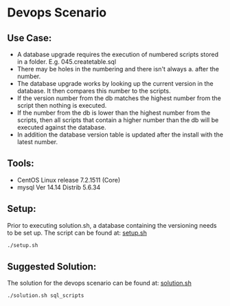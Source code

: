 # Devops Scenario

## Use Case:
- A database upgrade requires the execution of numbered scripts stored in a folder. E.g. 045.createtable.sql
- There may be holes in the numbering and there isn&#39;t always a. after the number.
- The database upgrade works by looking up the current version in the database. It then compares this number to the scripts.
- If the version number from the db matches the highest number from the script then nothing is executed.
- If the number from the db is lower than the highest number from the scripts, then all scripts that contain a higher number than the db will be executed against the database.
- In addition the database version table is updated after the install with the latest number.

## Tools:
- CentOS Linux release 7.2.1511 (Core)
- mysql Ver 14.14 Distrib 5.6.34

## Setup:
Prior to executing solution.sh, a database containing the versioning needs to be set up. The script can be found at: [setup.sh](https://github.com/ziyenl/devops-scenario/blob/master/setup.sh)
```bash
./setup.sh
```

## Suggested Solution:
The solution for the devops scenario can be found at: [solution.sh](https://github.com/ziyenl/devops-scenario/blob/master/solution.sh)
```bash
./solution.sh sql_scripts
```
